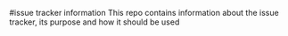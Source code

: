 #issue tracker information
This repo contains information about the issue tracker, its purpose and how it should be used
